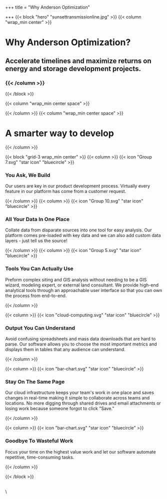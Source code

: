 +++
title = "Why Anderson Optimization"

+++
{{< block "hero" "sunsettransmissionline.jpg" >}} {{< column "wrap_min center" >}}

# Why Anderson Optimization?

## Accelerate timelines and maximize returns on energy and storage development projects.

### {{< /column >}}

{{< /block >}}

{{< column "wrap_min center space" >}}

{{< /column >}}
{{< column "wrap_min center space" >}}

# **A smarter way to develop**

{{< /column >}}

{{< block "grid-3 wrap_min center" >}}
{{< column >}}
{{< icon "Group 7.svg" "star icon" "bluecircle" >}}

### You Ask, We Build

Our users are key in our product development process. Virtually every feature in our platform has come from a customer request.

{{< /column >}} {{< column >}} {{< icon "Group 10.svg" "star icon" "bluecircle" >}}

### All Your Data In One Place

Collate data from disparate sources into one tool for easy analysis. Our platform comes pre-loaded with key data and we can also add custom data layers - just tell us the source!

{{< /column >}} {{< column >}} {{< icon "Group 5.svg" "star icon" "bluecircle" >}}

### Tools You Can Actually Use

Preform complex siting and GIS analysis without needing to be a GIS wizard, modeling expert, or external land consultant. We provide high-end analytical tools through an approachable user interface so that you can own the process from end-to-end.

{{< /column >}}

{{< column >}} {{< icon "cloud-computing.svg" "star icon" "bluecircle" >}}

### Output You Can Understand

Avoid confusing spreadsheets and mass data downloads that are hard to parse. Our software allows you to choose the most important metrics and displays them in tables that any audience can understand.

{{< /column >}}

{{< column >}}
{{< icon "bar-chart.svg" "star icon" "bluecircle" >}}

### Stay On The Same Page

Our cloud infrastructure keeps your team's work in one place and saves changes in real-time making it simple to collaborate across teams and locations. No more digging through shared drives and email attachments or losing work because someone forgot to click "Save."

{{< /column >}}

{{< column >}} {{< icon "bar-chart.svg" "star icon" "bluecircle" >}}

### Goodbye To Wasteful Work

Focus your time on the highest value work and let our software automate repetitive, time-consuming tasks.

{{< /column >}}

{{< /block >}}

\
\